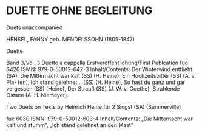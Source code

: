 # DUETTE OHNE BEGLEITUNG

Duets unaccompanied

HENSEL, FANNY geb. MENDELSSOHN (1805-1847)

Duette

Band 3/Vol. 3 Duette a cappella Erstveröffentlichung/First Publcation fue 6420 ISMN: 979-0-50012-642-3 Inhalt/Contents: Der Winterwind entflieht (SA), Die Mitternacht war kalt (SS) (H. Heine), Ein Hochzeitsbitter (SS) (A. v. Pla- ten), Ich stand gelehnet... (SS) (H. Heine), So hast du ganz und gar vergessen (SS) (Heine), Der Strauß (SS) (J. W. v. Goethe), Strahlende Ostsee (A. H. Niemeyer).

Two Duets on Texts by Heinrich Heine für 2 Singst (SA) (Summerville)

fue 6030 ISMN: 979-0-50012-603-4 Inhalt/Contents: „Die Mitternacht war kalt und stumm", „Ich stand gelehnet an den Mast"